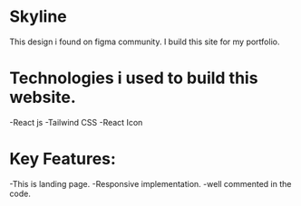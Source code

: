 # Skyline

This design i found on figma community. I build this site for my portfolio. 


# Technologies i used to build this website.
-React js
-Tailwind CSS
-React Icon

# Key Features:
-This is landing page.
-Responsive implementation.
-well commented in the code.